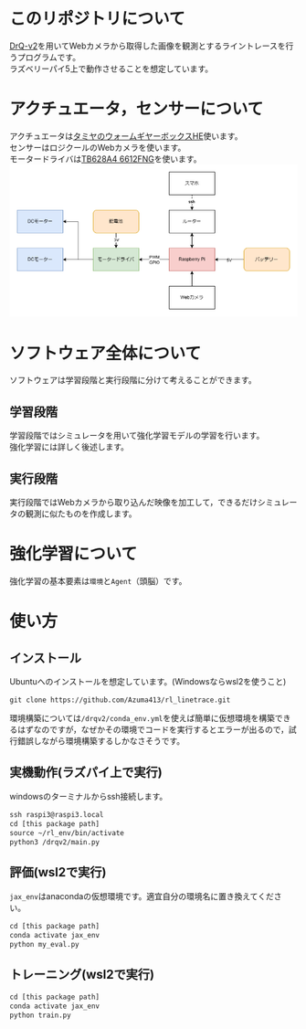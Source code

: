 # このリポジトリについて
[DrQ-v2](https://github.com/facebookresearch/drqv2)を用いてWebカメラから取得した画像を観測とするライントレースを行うプログラムです。  
ラズベリーパイ5上で動作させることを想定しています。

# アクチュエータ，センサーについて
アクチュエータは[タミヤのウォームギヤーボックスHE](https://www.tamiya.com/japan/products/72004/index.html)使います。  
センサーはロジクールのWebカメラを使います。  
モータードライバは[TB628A4 6612FNG](https://toshiba.semicon-storage.com/jp/semiconductor/product/motor-driver-ics/brushed-dc-motor-driver-ics/detail.TB6612FNG.html)を使います。
![image.png](images/システム電源.drawio.png)

# ソフトウェア全体について
ソフトウェアは学習段階と実行段階に分けて考えることができます。
## 学習段階
学習段階ではシミュレータを用いて強化学習モデルの学習を行います。  
強化学習には詳しく後述します。
## 実行段階
実行段階ではWebカメラから取り込んだ映像を加工して，できるだけシミュレータの観測に似たものを作成します。  


# 強化学習について
強化学習の基本要素は`環境`と`Agent`（頭脳）です。

# 使い方
## インストール
Ubuntuへのインストールを想定しています。(Windowsならwsl2を使うこと)
```
git clone https://github.com/Azuma413/rl_linetrace.git
```
環境構築については`/drqv2/conda_env.yml`を使えば簡単に仮想環境を構築できるはずなのですが，なぜかその環境でコードを実行するとエラーが出るので，試行錯誤しながら環境構築するしかなさそうです。

## 実機動作(ラズパイ上で実行)
windowsのターミナルからssh接続します。
```
ssh raspi3@raspi3.local
cd [this package path]
source ~/rl_env/bin/activate
python3 /drqv2/main.py
```

## 評価(wsl2で実行)
`jax_env`はanacondaの仮想環境です。適宜自分の環境名に置き換えてください。
```
cd [this package path]
conda activate jax_env
python my_eval.py
```

## トレーニング(wsl2で実行)
```
cd [this package path]
conda activate jax_env
python train.py
```